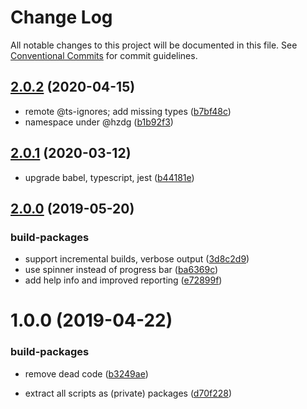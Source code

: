 # Change Log

All notable changes to this project will be documented in this file.
See [Conventional Commits](https://conventionalcommits.org) for commit guidelines.

## [2.0.2](https://github.com/hzdg/hz-core/compare/build-packages@2.0.1...build-packages@2.0.2) (2020-04-15)


* remote @ts-ignores; add missing types ([b7bf48c](https://github.com/hzdg/hz-core/commit/b7bf48c))
* namespace under @hzdg ([b1b92f3](https://github.com/hzdg/hz-core/commit/b1b92f3))


## [2.0.1](https://github.com/hzdg/hz-core/compare/build-packages@2.0.0...build-packages@2.0.1) (2020-03-12)


* upgrade babel, typescript, jest ([b44181e](https://github.com/hzdg/hz-core/commit/b44181e))


## [2.0.0](https://github.com/hzdg/hz-core/compare/build-packages@1.0.0...build-packages@2.0.0) (2019-05-20)


### build-packages

* support incremental builds, verbose output ([3d8c2d9](https://github.com/hzdg/hz-core/commit/3d8c2d9))
* use spinner instead of progress bar ([ba6369c](https://github.com/hzdg/hz-core/commit/ba6369c))
* add help info and improved reporting ([e72899f](https://github.com/hzdg/hz-core/commit/e72899f))


# 1.0.0 (2019-04-22)


### build-packages

* remove dead code ([b3249ae](https://github.com/hzdg/hz-core/commit/b3249ae))

* extract all scripts as (private) packages ([d70f228](https://github.com/hzdg/hz-core/commit/d70f228))
